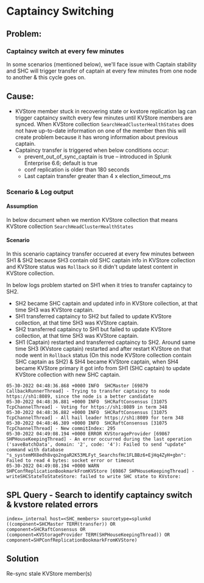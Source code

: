 # Captaincy Switching

## Problem:

### Captaincy switch at every few minutes

In some scenarios (mentioned below), we'll face issue with Captain stability and SHC will trigger transfer of captain at every few minutes from one node to another & this cycle goes on.

## Cause:

- KVStore member stuck in recovering state or kvstore replication lag can trigger captaincy switch every few minutes until KVStore members are synced. When KVStore collection `SearchHeadClusterHealthStates` does not have up-to-date information on one of the member then this will create problem because it has wrong information about previous captain.
- Captaincy transfer is triggered when below conditions occur:
    - prevent_out_of_sync_captain is true – introduced in Splunk Enterprise 6.6; default is true
    - conf replication is older than 180 seconds
    - Last captain transfer greater than 4 x election_timeout_ms

### Scenario & Log output

#### Assumption
In below document when we mention KVStore collection that means KVStore collection `SearchHeadClusterHealthStates`

#### Scenario
In this scenario captaincy transfer occuered at every few minutes between SH1 & SH2 because SH3 contain old SHC captain info in KVStore collection and KVStore status was `Rollback` so it didn't update latest content in KVStore collection.

In below logs problem started on SH1 when it tries to transfer captaincy to SH2. 

 - SH2 became SHC captain and updated info in KVStore collection, at that time SH3 was KVStore captain.
 - SH1 transferred captaincy to SH2 but failed to update KVStore collection, at that time SH3 was KVStore captain.
 - SH2 transferred captaincy to SH1 but failed to update KVStore collection, at that time SH3 was KVStore captain.
 - SH1 (Captain) restarted and transferred captaincy to SH2. Around same time SH3 (KVstore captain) restarted and after restart KVStore on that node went in `Rollback` status (On this node KVStore collection contain SHC captain as SH2) & SH4 became KVStore captain, when SH4 became KVStore primary it got info from SH1 (SHC captain) to update KVStore collection with new SHC captain.


```
05-30-2022 04:48:36.868 +0000 INFO  SHCMaster [69879 CallbackRunnerThread] - Trying to transfer captaincy to node https://sh1:8089, since the node is a better candidate
05-30-2022 04:48:36.881 +0000 INFO  SHCRaftConsensus [31075 TcpChannelThread] - Voting for https://sh1:8089 in term 348
05-30-2022 04:48:36.882 +0000 INFO  SHCRaftConsensus [31075 TcpChannelThread] - All hail leader https://sh1:8089 for term 348
05-30-2022 04:48:46.389 +0000 INFO  SHCRaftConsensus [31075 TcpChannelThread] - New commitIndex: 295
05-30-2022 04:49:08.194 +0000 ERROR KVStorageProvider [69867 SHPHouseKeepingThread] - An error occurred during the last operation ('saveBatchData', domain: '2', code: '4'): Failed to send "update" command with database "s_systemMX8edh8vqo2ngaR2K53MLFyt_SearchsfHc1FLBBz6+EjHq4ZyH+gbn": Failed to read 4 bytes: socket error or timeout
05-30-2022 04:49:08.194 +0000 WARN  SHPConfReplicationBookmarkFromKVStore [69867 SHPHouseKeepingThread] - writeSHCStateToStateStore: failed to write SHC state to KVstore: 
```

## SPL Query - Search to identify captaincy switch & kvstore related errors
```
index=_internal host=<SHC_members> sourcetype=splunkd 
((component=SHCMaster TERM(transfer)) OR 
component=SHCRaftConsensus OR 
(component=KVStorageProvider TERM(SHPHouseKeepingThread)) OR component=SHPConfReplicationBookmarkFromKVStore)
```

## Solution
Re-sync stale KVStore member(s)
